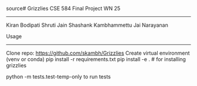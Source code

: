source# Grizzlies
CSE 584 Final Project WN 25

---

Kiran Bodipati
Shruti Jain
Shashank Kambhammettu
Jai Narayanan

Usage

---

Clone repo: https://github.com/skambh/Grizzlies
Create virtual environment (venv or conda)
pip install -r requirements.txt
pip install -e . # for installing grizzlies

python -m tests.test-temp-only to run tests

